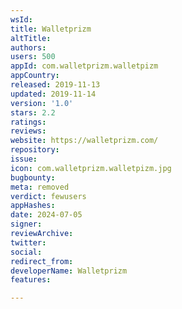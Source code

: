 ```yaml
---
wsId: 
title: Walletprizm
altTitle: 
authors: 
users: 500
appId: com.walletprizm.walletpizm
appCountry: 
released: 2019-11-13
updated: 2019-11-14
version: '1.0'
stars: 2.2
ratings: 
reviews: 
website: https://walletprizm.com/
repository: 
issue: 
icon: com.walletprizm.walletpizm.jpg
bugbounty: 
meta: removed
verdict: fewusers
appHashes: 
date: 2024-07-05
signer: 
reviewArchive: 
twitter: 
social: 
redirect_from: 
developerName: Walletprizm
features: 

---
```


